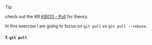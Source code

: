 > [!tip]
> check out the KB [KB013 - Pull](../KBs/KB013%20-%20Pull.md) for theory.

In this exercise I am going to focus on `git pull` vs `git pull --rebase`.

#### **1. `git pull`**